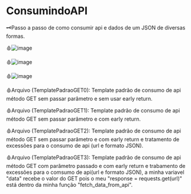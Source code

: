# ConsumindoAPI
🗝️Passo a passo de como consumir api e dados de um JSON de diversas formas.


🩸![image](https://github.com/user-attachments/assets/e502b7de-eebd-41f2-91a6-bb95c089d3bb)

🩸![image](https://github.com/user-attachments/assets/3a4f8089-b1b8-4943-bb7e-9da8eeadef39)

🩸![image](https://github.com/user-attachments/assets/3af8ca90-1da3-450b-86f1-a9cd211b4b35)

🩸Arquivo (TemplatePadraoGET0): Template padrão de consumo de api método GET sem passar parâmetro e sem usar early return.

🩸Arquivo (TemplatePadraoGET1): Template padrão de consumo de api método GET sem passar parâmetro e com early return.

🩸Arquivo (TemplatePadraoGET2): Template padrão de consumo de api método GET sem passar parâmetro e com early return e tratamento de excessões para
    o consumo de api (url e formato JSON).

🩸Arquivo (TemplatePadraoGET3): Template padrão de consumo de api método GET com parâmetro passado e com early return e trabamento de excessões para
    o comsumo de api(url e formato JSON), a minha variavel "data" recebe o valor do GET pois o meu "response = requests.get(url)" está dentro da minha função
    "fetch_data_from_api".

